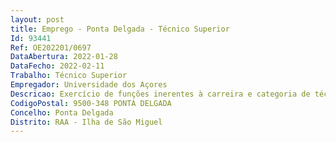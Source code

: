 ```yaml
--- 
layout: post
title: Emprego - Ponta Delgada - Técnico Superior
Id: 93441
Ref: OE202201/0697
DataAbertura: 2022-01-28
DataFecho: 2022-02-11
Trabalho: Técnico Superior
Empregador: Universidade dos Açores
Descricao: Exercício de funções inerentes à carreira e categoria de técnico superior, no setor administrativoe financeiro, com o grau de complexidade 3, com o conteúdo funcional constante do anexo a quese refere o n.º 2 do artigo 88.º do Anexo à Lei n.º 35 2014, de 20 de junho, para carreira de técnicosuperior
CodigoPostal: 9500-348 PONTA DELGADA
Concelho: Ponta Delgada
Distrito: RAA - Ilha de São Miguel
--- 
```

